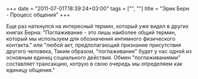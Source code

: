 +++
date = "2011-07-01T18:39:24+03:00"
tags = ["", ""]
title = "Эрик Берн - Процесс общения"
+++

Еще раз наткнулся на интересный термин, который уже видел в других книгах Берна:
"Поглаживание - это лишь наиболее общий термин, который мы используем для
обозначения интимного физического контакта." или "любой акт, предполагающий
признание присутствия другого человека, Таким образом, "поглаживание" будет у нас
одной из основным единиц социального действия. Обмен "поглаживаниями" составляет
трансакцию, котрую в свою очередь мы определяем как единицу общения."
